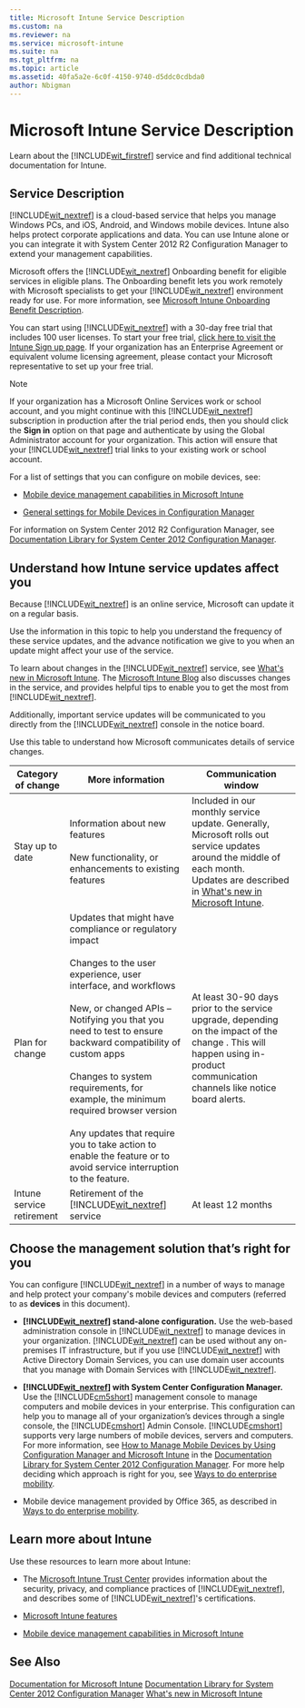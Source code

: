 ```yaml
---
title: Microsoft Intune Service Description
ms.custom: na
ms.reviewer: na
ms.service: microsoft-intune
ms.suite: na
ms.tgt_pltfrm: na
ms.topic: article
ms.assetid: 40fa5a2e-6c0f-4150-9740-d5ddc0cdbda0
author: Nbigman
---
```

# Microsoft Intune Service Description
Learn about the [!INCLUDE[wit_firstref](../Token/wit_firstref_md.md)] service and find additional technical documentation for Intune.

## Service Description
[!INCLUDE[wit_nextref](../Token/wit_nextref_md.md)] is a cloud-based service that helps you manage Windows PCs, and iOS, Android, and Windows mobile devices. Intune also helps protect corporate applications and data. You can use Intune alone or you can integrate it with System Center 2012 R2 Configuration Manager to extend your management capabilities.

Microsoft offers the [!INCLUDE[wit_nextref](../Token/wit_nextref_md.md)] Onboarding benefit for eligible services in eligible plans. The Onboarding benefit lets you work remotely with Microsoft specialists to get your [!INCLUDE[wit_nextref](../Token/wit_nextref_md.md)] environment ready for use. For more information, see [Microsoft Intune Onboarding Benefit Description](http://go.microsoft.com/fwlink/?LinkId=619281).

You can start using [!INCLUDE[wit_nextref](../Token/wit_nextref_md.md)] with a 30-day free trial that includes 100 user licenses. To start your free trial, [click here to visit the Intune Sign up page](http://aka.ms/TryMSIntune). If your organization has an Enterprise Agreement or equivalent volume licensing agreement, please contact your Microsoft representative to set up your free trial.

> [!NOTE]
> If your organization has a Microsoft Online Services work or school account, and you might continue with this [!INCLUDE[wit_nextref](../Token/wit_nextref_md.md)] subscription in production after the trial period ends, then you should click the **Sign in** option on that page and authenticate by using the Global Administrator account for your organization. This action will ensure that your [!INCLUDE[wit_nextref](../Token/wit_nextref_md.md)] trial links to your existing work or school account.

For a list of settings that you can configure on mobile devices, see:

-   [Mobile device management capabilities in Microsoft Intune](../Topic/Mobile-device-management-capabilities-in-Microsoft-Intune.md)

-   [General settings for Mobile Devices in Configuration Manager](https://technet.microsoft.com/library/dn376523.aspx)

For information on System Center 2012 R2 Configuration Manager, see [Documentation Library for System Center 2012 Configuration Manager](https://technet.microsoft.com/library/gg682041.aspx).

## <a name="BKMK_Servupdate"></a>Understand how Intune service updates affect you
Because [!INCLUDE[wit_nextref](../Token/wit_nextref_md.md)] is an online service, Microsoft can update it on a regular basis.

Use the information in this topic to help you understand the frequency of these service updates, and the advance notification we give to you when an update might affect your use of the service.

To learn about changes in the  [!INCLUDE[wit_nextref](../Token/wit_nextref_md.md)] service, see [What's new in Microsoft Intune](../Topic/What-s-new-in-Microsoft-Intune.md). The [Microsoft Intune Blog](http://blogs.technet.com/b/microsoftintune/) also discusses changes in the service, and provides helpful tips to enable you to get the most from  [!INCLUDE[wit_nextref](../Token/wit_nextref_md.md)].

Additionally, important service updates will be communicated to you directly from the [!INCLUDE[wit_nextref](../Token/wit_nextref_md.md)] console in the notice board.

Use this table to understand how Microsoft communicates details of service changes.

|Category of change|More information|Communication window|
|----------------------|--------------------|------------------------|
|Stay up to date|Information about new features<br /><br />New functionality, or enhancements to existing features|Included in our monthly service update. Generally, Microsoft rolls out service updates around the middle of each month.<br /> Updates are described in  [What's new in Microsoft Intune](../Topic/What-s-new-in-Microsoft-Intune.md).|
|Plan for change|Updates that might have compliance or regulatory impact<br /><br />Changes to the user experience, user interface, and workflows<br /><br />New, or changed APIs – Notifying you that you need to test to ensure backward compatibility of custom apps<br /><br />Changes to system requirements, for example, the minimum required browser version<br /><br />Any updates that require you to take action to enable the feature or to avoid service interruption to the feature.|At least 30-90 days prior to the service upgrade, depending on the impact of the change . This will happen using in-product communication channels like notice board alerts.|
|Intune service retirement|Retirement of the [!INCLUDE[wit_nextref](../Token/wit_nextref_md.md)] service|At least 12 months|

## <a name="WIT_Cho"></a>Choose the management solution that’s right for you
You can configure [!INCLUDE[wit_nextref](../Token/wit_nextref_md.md)] in a number of ways to manage and help protect your company's mobile devices and computers (referred to as **devices** in this document).

-   **[!INCLUDE[wit_nextref](../Token/wit_nextref_md.md)] stand-alone configuration.** Use the web-based administration console in [!INCLUDE[wit_nextref](../Token/wit_nextref_md.md)] to manage devices in your organization. [!INCLUDE[wit_nextref](../Token/wit_nextref_md.md)] can be used without any on-premises IT infrastructure, but if you use [!INCLUDE[wit_nextref](../Token/wit_nextref_md.md)] with Active Directory Domain Services, you can use domain user accounts that you manage with Domain Services with [!INCLUDE[wit_nextref](../Token/wit_nextref_md.md)].

-   **[!INCLUDE[wit_nextref](../Token/wit_nextref_md.md)] with System Center Configuration Manager.** Use the [!INCLUDE[cm5short](../Token/cm5short_md.md)] management console to manage computers and mobile devices in your enterprise. This configuration can help you to manage all of your organization’s devices through a single console, the [!INCLUDE[cmshort](../Token/cmshort_md.md)] Admin Console. [!INCLUDE[cmshort](../Token/cmshort_md.md)] supports very large numbers of mobile devices, servers and computers. For more information, see [How to Manage Mobile Devices by Using Configuration Manager and Microsoft Intune](http://go.microsoft.com/fwlink/?LinkID=271118) in the [Documentation Library for System Center 2012 Configuration Manager](https://technet.microsoft.com/library/gg682041.aspx).  For more help deciding which approach is right for you, see [Ways to do enterprise mobility](../Topic/Ways-to-do-enterprise-mobility.md).

-   Mobile device management provided by Office 365, as described in [Ways to do enterprise mobility](../Topic/Ways-to-do-enterprise-mobility.md).

## Learn more about Intune
Use these resources to learn more about Intune:

-   The [Microsoft Intune Trust Center](http://www.microsoft.com/en-us/server-cloud/products/intune-trust-center/) provides information about the security, privacy, and compliance practices of [!INCLUDE[wit_nextref](../Token/wit_nextref_md.md)], and describes some of [!INCLUDE[wit_nextref](../Token/wit_nextref_md.md)]'s certifications.

-   [Microsoft Intune features](../Topic/Microsoft-Intune-features.md)

-   [Mobile device management capabilities in Microsoft Intune](../Topic/Mobile-device-management-capabilities-in-Microsoft-Intune.md)

## See Also
[Documentation for Microsoft Intune](../Topic/Documentation-for-Microsoft-Intune.md)
[Documentation Library for System Center 2012 Configuration Manager](https://technet.microsoft.com/library/gg682041.aspx)
[What's new in Microsoft Intune](../Topic/What-s-new-in-Microsoft-Intune.md)

